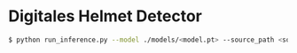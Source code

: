# Digitales Helmet Detector


```sh
$ python run_inference.py --model ./models/<model.pt> --source_path <source.mp4>
```
